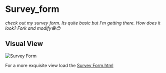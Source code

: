 # Survey_form
<i>check out my survey form. Its quite basic but I'm getting there. How does it look? Fork and modify😁😊</i>

## Visual View

![Survey Form](https://user-images.githubusercontent.com/60319503/110203043-3377f780-7e6c-11eb-8d2a-7c17bdc6112a.JPG)

For a more exquisite view load the <a href="https://nestaenow.github.io/Survey_form/Survey%20Form" target="_blank">Survey Form.html</a> 
